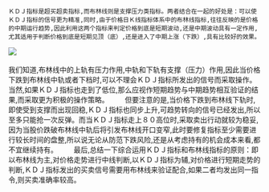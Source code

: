 	
    ＫＤＪ指标是超买超卖指标,而布林线则是支撑压力类指标。两者结合在一起的好处是：可以使ＫＤＪ指标的信号更为精准,同时,由于价格日Ｋ线指标体系中的布林线指标,往往反映的是价格的中期运行趋势,因此利用这两个指标来判定价格到底是短期波动,还是中期波动具有一定作用,尤其适用于判断价格到底是短期见顶（底）,还是进入了中期上涨（下跌）,具有比较好的效果。 
    
![](http://www.net767.com/gupiao/UploadFiles_2010/201006/20100607225837340.gif)
　　

我们知道,布林线中的上轨有压力作用,中轨和下轨有支撑（压力）作用,因此当价格下跌到布林线中轨或者下档时,可以不理会ＫＤＪ指标所发出的信号而采取操作。当然,如果ＫＤＪ指标也走到了低位,那么应视作短期趋势与中期趋势相互验证的结果,而采取更为积极的操作策略。 
　　但要注意的是,当价格下跌到布林线下轨时,即使受到支撑而出现回稳,ＫＤＪ指标也同步上升,可趋势转向的信号已经发出,所以至多只能抢一次反弹。而当ＫＤＪ指标走上８０高位时,采取卖出行动就较为稳妥,因为当股价跌破布林线中轨后将引发布林线开口变窄,此时要修复指标至少需要进行较长时间的盘整,所以说无论从防范下跌风险,还是从考虑持有的机会成本来看,都不宜继续持有。 
　　最后,总结一下综合运用ＫＤＪ指标和布林线指标的原则：即以布林线为主,对价格走势进行中线判断,以ＫＤＪ指标为辅,对价格进行短期走势的判断,ＫＤＪ指标发出的买卖信号需要用布林线来验证配合,如果二者均发出同一指令,则买卖准确率较高。
